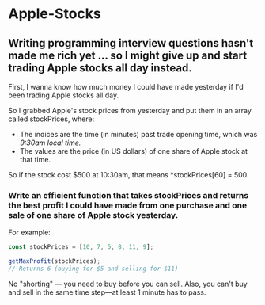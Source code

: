 # Apple-Stocks
## Writing programming interview questions hasn't made me rich yet ... so I might give up and start trading Apple stocks all day instead.
First, I wanna know how much money I could have made yesterday if I'd been trading Apple stocks all day.

So I grabbed Apple's stock prices from yesterday and put them in an array called stockPrices, where:

- The indices are the time (in minutes) past trade opening time, which was *9:30am local time.*
- The values are the price (in US dollars) of one share of Apple stock at that time.

So if the stock cost $500 at 10:30am, that means 
*stockPrices[60] = 500.

### Write an efficient function that takes stockPrices and returns the best profit I could have made from one purchase and one sale of one share of Apple stock yesterday.

For example:
```js
const stockPrices = [10, 7, 5, 8, 11, 9];

getMaxProfit(stockPrices);
// Returns 6 (buying for $5 and selling for $11)
```

No "shorting" — you need to buy before you can sell. Also, you can't buy and sell in the same time step—at least 1 minute has to pass.
